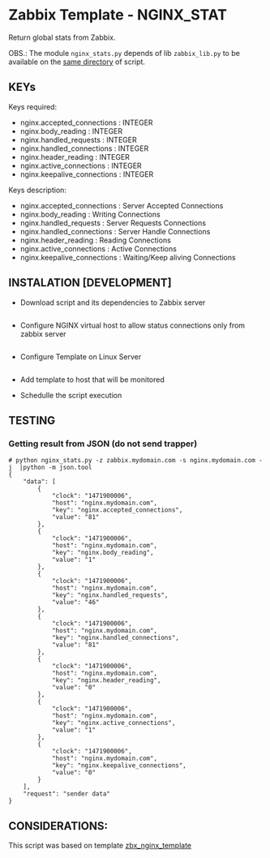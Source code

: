 
# Zabbix Template - NGINX_STAT

Return global stats from Zabbix.

OBS.: The module `nginx_stats.py` depends of lib `zabbix_lib.py` to be available on the [same directory](https://raw.githubusercontent.com/mtulio/kb/master/scripts/zabbix/trapper-zbx_nginx/zabbix_lib.py) of script.

## KEYs

Keys required:

* nginx.accepted_connections  : INTEGER
* nginx.body_reading          : INTEGER
* nginx.handled_requests      : INTEGER
* nginx.handled_connections   : INTEGER
* nginx.header_reading        : INTEGER
* nginx.active_connections    : INTEGER
* nginx.keepalive_connections : INTEGER

Keys description:

* nginx.accepted_connections  : Server Accepted Connections
* nginx.body_reading          : Writing Connections
* nginx.handled_requests      : Server Requests Connections
* nginx.handled_connections   : Server Handle Connections
* nginx.header_reading        : Reading Connections
* nginx.active_connections    : Active Connections
* nginx.keepalive_connections : Waiting/Keep aliving Connections


## INSTALATION [DEVELOPMENT]

* Download script and its dependencies to Zabbix server

```shell

```

* Configure NGINX virtual host to allow status connections only from zabbix server

```shell

```

* Configure Template on Linux Server 

```shell

```

* Add template to host that will be monitored

* Schedulle the script execution


## TESTING

### Getting result from JSON (do not send trapper)

```shell
# python nginx_stats.py -z zabbix.mydomain.com -s nginx.mydomain.com -j  |python -m json.tool
{
    "data": [
        {
            "clock": "1471900006",
            "host": "nginx.mydomain.com",
            "key": "nginx.accepted_connections",
            "value": "81"
        },
        {
            "clock": "1471900006",
            "host": "nginx.mydomain.com",
            "key": "nginx.body_reading",
            "value": "1"
        },
        {
            "clock": "1471900006",
            "host": "nginx.mydomain.com",
            "key": "nginx.handled_requests",
            "value": "46"
        },
        {
            "clock": "1471900006",
            "host": "nginx.mydomain.com",
            "key": "nginx.handled_connections",
            "value": "81"
        },
        {
            "clock": "1471900006",
            "host": "nginx.mydomain.com",
            "key": "nginx.header_reading",
            "value": "0"
        },
        {
            "clock": "1471900006",
            "host": "nginx.mydomain.com",
            "key": "nginx.active_connections",
            "value": "1"
        },
        {
            "clock": "1471900006",
            "host": "nginx.mydomain.com",
            "key": "nginx.keepalive_connections",
            "value": "0"
        }
    ],
    "request": "sender data"
}

```




## CONSIDERATIONS:

This script was based on template [zbx_nginx_template](https://github.com/blacked/zbx_nginx_template)
